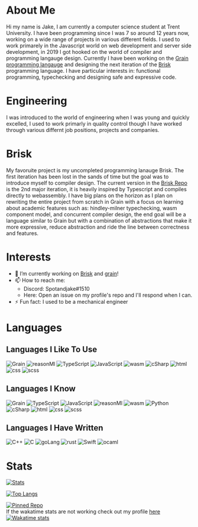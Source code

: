 # About Me
Hi my name is Jake, I am currently a computer science student at Trent University. I have been programming since I was 7 so around 12 years now, working on a wide range of projects in various different fields. I used to work primarely in the Javascript world on web development and server side development, in 2019 I got hooked on the world of compiler and programming langauge design. Currently I have been working on the [Grain programming langauge](https://github.com/grain-lang/Grain) and designing the next iteration of the [Brisk](https://github.com/spotandjake/Brisk) programming language. I have particular interests in: functional programming, typechecking and designing safe and expressive code.

# Engineering
I was introduced to the world of engineering when I was young and quickly excelled, I used to work primarly in quality control though I have worked through various differnt job positions, projects and companies.

# Brisk
My favoruite project is my uncompleted programming lanauge Brisk. The first iteration has been lost in the sands of time but the goal was to introduce myself to compiler design. The current version in the [Brisk Repo](https://github.com/spotandjake/Brisk) is the 2nd major iteration, it is heavily inspired by Typescript and compiles directly to webassembly. I have big plans on the horizon as I plan on rewriting the entire project from scratch in Grain with a focus on learning about academic features such as: hindley-milner typechecking, wasm component model, and concurrent compiler design, the end goal will be a language similar to Grain but with a combination of abstractions that make it more expressive, reduce abstraction and ride the line between correctness and features.

# Interests
- 🔭 I’m currently working on [Brisk](https://github.com/spotandjake/Brisk) and [grain](https://github.com/grain-lang/Grain)!
- 📫 How to reach me:
  - Discord: Spotandjake#1510
  - Here: Open an issue on my profile's repo and I'll respond when I can.
- ⚡ Fun fact: I used to be a mechanical engineer
# Languages
## Languages I Like To Use
![Grain](https://img.shields.io/badge/-Grain-000)
![reasonMl](https://img.shields.io/badge/-reason-000?logo=reason)
![TypeScript](https://img.shields.io/badge/-TypeScript-000?&logo=TypeScript)
![JavaScript](https://img.shields.io/badge/-JavaScript-000?&logo=JavaScript)
![wasm](https://img.shields.io/badge/-wasm-000?logo=webassembly)
![cSharp](https://img.shields.io/badge/-cSharp-000?logo=CSharp)
![html](https://img.shields.io/badge/-html-000?logo=html5)
![css](https://img.shields.io/badge/-css-000?logo=css3)
![scss](https://img.shields.io/badge/-scss-000?logo=sass)
## Languages I Know
![Grain](https://img.shields.io/badge/-Grain-000)
![TypeScript](https://img.shields.io/badge/-TypeScript-000?&logo=TypeScript)
![JavaScript](https://img.shields.io/badge/-JavaScript-000?&logo=JavaScript)
![reasonMl](https://img.shields.io/badge/-reason-000?logo=reason)
![wasm](https://img.shields.io/badge/-wasm-000?logo=webassembly)
![Python](https://img.shields.io/badge/-Python-000?&logo=Python)
![cSharp](https://img.shields.io/badge/-cSharp-000?logo=CSharp)
![html](https://img.shields.io/badge/-html-000?logo=html5)
![css](https://img.shields.io/badge/-css-000?logo=css3)
![scss](https://img.shields.io/badge/-scss-000?logo=sass)
## Languages I Have Written
![C++](https://img.shields.io/badge/-C++-000?&logo=c%2b%2b&logoColor=00599C)
![C](https://img.shields.io/badge/-C-000?&logo=C)
![goLang](https://img.shields.io/badge/-go-000?logo=go)
![rust](https://img.shields.io/badge/-rust-000?logo=rust)
![Swift](https://img.shields.io/badge/-Swift-000?&logo=Swift)
![ocaml](https://img.shields.io/badge/-ocaml-000?logo=ocaml)
# Stats

[![Stats](https://github-readme-stats.vercel.app/api?username=Spotandjake&show_icons=true&theme=algolia)](https://github.com/Spotandjake)

[![Top Langs](https://github-readme-stats.vercel.app/api/top-langs/?username=Spotandjake&theme=algolia&langs_count=8)](https://github.com/Spotandjake)

[![Pinned Repo](https://github-readme-stats.vercel.app/api/pin/?username=Spotandjake&repo=Brisk&theme=algolia)](https://github.com/Spotandjake/Brisk)
<br>
If the wakatime stats are not working check out my profile [here](https://wakatime.com/@Spotandjake)
<br>
[![Wakatime stats](https://github-readme-stats.vercel.app/api/wakatime?username=Spotandjake&theme=algolia&v=3)]([https://github.com/Spotandjake](https://wakatime.com/@Spotandjake))

